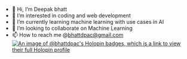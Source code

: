 
- 👋 Hi, I’m Deepak bhatt
- 👀 I’m interested in coding and web development
- 🌱 I’m currently learning machine learning with use cases in AI
- 💞️ I’m looking to collaborate on Machine Learning 
- 📫 How to reach me @bhattdpac@gmail.com  
[![An image of @bhattdpac's Holopin badges, which is a link to view their full Holopin profile](https://holopin.me/bhattdpac)](https://holopin.io/@bhattdpac)
<!---
bhattdpac/bhattdpac is a ✨ special ✨ repository because its `README.md` (this file) appears on your GitHub profile.
You can click the Preview link to take a look at your changes.
--->
